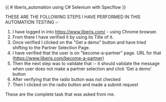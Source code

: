 {{ # liberis_automation using C# Selenium with Specflow }}

THESE ARE THE FOLLOWING STEPS I HAVE PERFORMED IN THIS AUTOMATION TESTING :-
  1) I have logged in into https://www.liberis.com/ - using Chrome browser.
  2) From there I have verified it by using its Title of it.
  3) Once verified I clicked on the "Get a demo" button and have tried shifting to the Partner Selection Page.
  4) I have verified that the user is on "become-a-partner" page. URL for that (https://www.liberis.com/become-a-partner)
  5) Then the next step was to validate that :-
     it should validate the message when user does not make a partner selection and click ‘Get a demo’ button
  6) After verifying that the radio button was not checked
  7) Then I clicked on the radio button and made a submit request 

These are the complete task that was asked from me.

